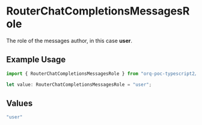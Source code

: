 # RouterChatCompletionsMessagesRole

The role of the messages author, in this case **user**.

## Example Usage

```typescript
import { RouterChatCompletionsMessagesRole } from "orq-poc-typescript2/models/operations";

let value: RouterChatCompletionsMessagesRole = "user";
```

## Values

```typescript
"user"
```